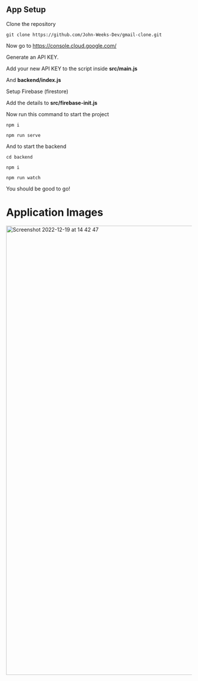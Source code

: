 

## App Setup

Clone the repository
```
git clone https://github.com/John-Weeks-Dev/gmail-clone.git
```

Now go to https://console.cloud.google.com/

Generate an API KEY.

Add your new API KEY to the script inside **src/main.js**



And **backend/index.js**


Setup Firebase (firestore)

Add the details to **src/firebase-init.js**

Now run this command to start the project 
```
npm i

npm run serve
```

And to start the backend
```
cd backend

npm i

npm run watch
```

You should be good to go!

# Application Images
<img width="1219" alt="Screenshot 2022-12-19 at 14 42 47" src="https://user-images.githubusercontent.com/108229029/208373071-7517e1cd-05be-4a31-964e-0f391f5ca30f.png">
